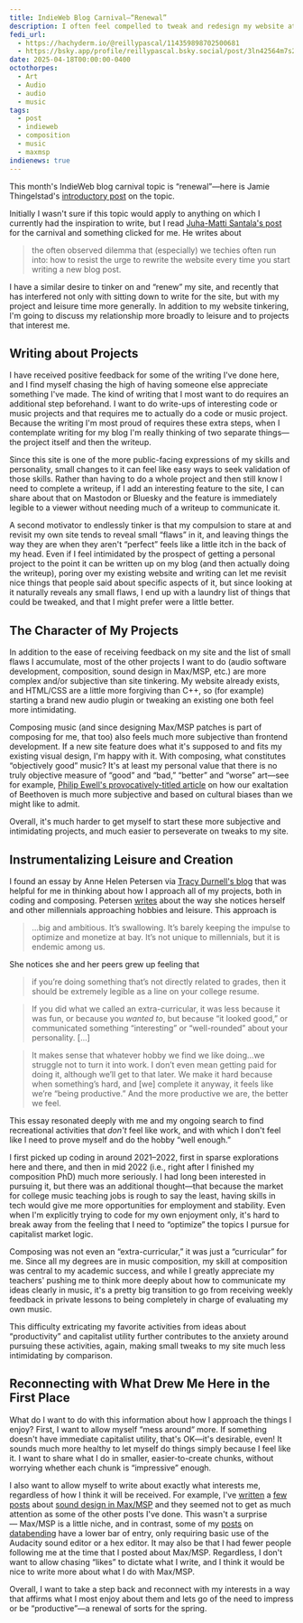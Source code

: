 ```yaml
---
title: IndieWeb Blog Carnival—“Renewal”
description: I often feel compelled to tweak and redesign my website at the expense of other things I value. I talk about reconnecting with what I most enjoy about composing and coding, and avoiding treating my leisure and projects as if I need to impress someone.
fedi_url:
  - https://hachyderm.io/@reillypascal/114359898702500681
  - https://bsky.app/profile/reillypascal.bsky.social/post/3ln42564m7s2n
date: 2025-04-18T00:00:00-0400
octothorpes:
  - Art
  - Audio
  - audio
  - music
tags:
  - post
  - indieweb
  - composition
  - music
  - maxmsp
indienews: true
---
```

This month's IndieWeb blog carnival topic is “renewal”—here is Jamie Thingelstad's [introductory post](https://www.thingelstad.com/2025/03/27/renewal-indieweb-carnival.html) on the topic. 

Initially I wasn't sure if this topic would apply to anything on which I currently had the inspiration to write, but I read [Juha-Matti Santala's post](https://hamatti.org/posts/resisting-the-urge-to-rewrite-the-website/) for the carnival and something clicked for me. He writes about 

> the often observed dilemma that (especially) we techies often run into: how to resist the urge to rewrite the website every time you start writing a new blog post.

I have a similar desire to tinker on and “renew” my site, and recently that has interfered not only with sitting down to write for the site, but with my project and leisure time more generally. In addition to my website tinkering, I'm going to discuss my relationship more broadly to leisure and to projects that interest me.

## Writing about Projects

I have received positive feedback for some of the writing I've done here, and I find myself chasing the high of having someone else appreciate something I've made. The kind of writing that I most want to do requires an additional step beforehand. I want to do write-ups of interesting code or music projects and that requires me to actually do a code or music project. Because the writing I'm most proud of requires these extra steps, when I contemplate writing for my blog I'm really thinking of two separate things—the project itself and then the writeup.

Since this site is one of the more public-facing expressions of my skills and personality, small changes to it can feel like easy ways to seek validation of those skills. Rather than having to do a whole project and then still know I need to complete a writeup, if I add an interesting feature to the site, I can share about that on Mastodon or Bluesky and the feature is immediately legible to a viewer without needing much of a writeup to communicate it. 

<!-- This is one major motivator of tinkering on the site instead of working on less-visible music and code projects that would require a writeup to communicate about them, and to receive (hopefully positive) feedback. -->

A second motivator to endlessly tinker is that my compulsion to stare at and revisit my own site tends to reveal small “flaws” in it, and leaving things the way they are when they aren't “perfect” feels like a little itch in the back of my head. Even if I feel intimidated by the prospect of getting a personal project to the point it can be written up on my blog (and then actually doing the writeup), poring over my existing website and writing can let me revisit nice things that people said about specific aspects of it, but since looking at it naturally reveals any small flaws, I end up with a laundry list of things that could be tweaked, and that I might prefer were a little better.

## The Character of My Projects

In addition to the ease of receiving feedback on my site and the list of small flaws I accumulate, most of the other projects I want to do (audio software development, composition, sound design in Max/MSP, etc.) are more complex and/or subjective than site tinkering. My website already exists, and HTML/CSS are a little more forgiving than C++, so (for example) starting a brand new audio plugin or tweaking an existing one both feel more intimidating. 

Composing music (and since designing Max/MSP patches is part of composing for me, that too) also feels much more subjective than frontend development. If a new site feature does what it's supposed to and fits my existing visual design, I'm happy with it. With composing, what constitutes “objectively good” music? It's at least my personal value that there is no truly objective measure of “good” and “bad,” “better” and “worse” art—see for example, [Philip Ewell's provocatively-titled article](https://musictheoryswhiteracialframe.wordpress.com/2020/04/24/beethoven-was-an-above-average-composer-lets-leave-it-at-that/) on how our exaltation of Beethoven is much more subjective and based on cultural biases than we might like to admit. 

<!-- Recognizing the subjective nature of our assessment of art is in some ways freeing—I can do whatever I want! However, I have a strong desire for what I write to be “objectively good” so I know I did a “good job” (whatever that means). In addition to a belief that our assessment of art is deeply subjective, I also enjoy writing “experimental” music that uses strange sounds and (at least attempts) to do something “new.” As with the subjectivity of art, this is freeing in a way, but given that I have a deep desire to be “good enough,” it also opens the door wide for anxiety about the quality of my work.  -->

Overall, it's much harder to get myself to start these more subjective and intimidating projects, and much easier to perseverate on tweaks to my site.

## Instrumentalizing Leisure and Creation

I found an essay by Anne Helen Petersen via [Tracy Durnell's blog](https://tracydurnell.com/2025/04/13/on-hobbies-and-the-difficulty-of-embracing-slowness/) that was helpful for me in thinking about how I approach all of my projects, both in coding and composing. Petersen [writes](https://annehelen.substack.com/p/what-is-millennial-hobby-energy) about the way she notices herself and other millennials approaching hobbies and leisure. This approach is

> …big and ambitious. It’s swallowing. It’s barely keeping the impulse to optimize and monetize at bay. It’s not unique to millennials, but it is endemic among us.

She notices she and her peers grew up feeling that

> if you’re doing something that’s not directly related to grades, then it should be extremely legible as a line on your college resume.

> If you did what we called an extra-curricular, it was less because it was fun, or because you *wanted to*, but because “it looked good,” or communicated something “interesting” or “well-rounded” about your personality. \[…]

> It makes sense that whatever hobby we find we like doing…we struggle not to turn it into work. I don’t even mean getting paid for doing it, although we’ll get to that later. We make it hard because when something’s hard, and \[we] complete it anyway, it feels like we’re “being productive.” And the more productive we are, the better we feel. 

This essay resonated deeply with me and my ongoing search to find recreational activities that *don't* feel like work, and with which I don't feel like I need to prove myself and do the hobby “well enough.”

I first picked up coding in around 2021–2022, first in sparse explorations here and there, and then in mid 2022 (i.e., right after I finished my composition PhD) much more seriously. I had long been interested in pursuing it, but there was an additional thought—that because the market for college music teaching jobs is rough to say the least, having skills in tech would give me more opportunities for employment and stability. Even when I'm explicitly trying to code for my own enjoyment only, it's hard to break away from the feeling that I need to “optimize” the topics I pursue for capitalist market logic.

<!-- Early on in my coding journey I followed a bunch of Instagram accounts relating to learning to code (I've since almost completely stopped using Instagram). I remember seeing one post in particular essentially communicating that (for self-taught devs), if you're too scattered with your coding studies you won't get hired. I was already primed to believe that my activities needed to be as “productive” and career-focused as possible, and somehow that one message wormed its way into my head and has continued to inform what I focus on in my coding, even when I'm explicitly trying to code for my own enjoyment only. -->

Composing was not even an “extra-curricular,” it was just a “curricular” for me. Since all my degrees are in music composition, my skill at composition was central to my academic success, and while I greatly appreciate my teachers' pushing me to think more deeply about how to communicate my ideas clearly in music, it's a pretty big transition to go from receiving weekly feedback in private lessons to being completely in charge of evaluating my own music.

This difficulty extricating my favorite activities from ideas about “productivity” and capitalist utility further contributes to the anxiety around pursuing these activities, again, making small tweaks to my site much less intimidating by comparison.

## Reconnecting with What Drew Me Here in the First Place

What do I want to do with this information about how I approach the things I enjoy? First, I want to allow myself “mess around“ more. If something doesn't have immediate capitalist utility, that's OK—it's desirable, even! It sounds much more healthy to let myself do things simply because I feel like it. I want to share what I do in smaller, easier-to-create chunks, without worrying whether each chunk is “impressive” enough.

I also want to allow myself to write about exactly what interests me, regardless of how I think it will be received. For example, I've [written](/posts/2024/11/connecting-notation-programs-to-maxmsp/) a [few posts](/posts/2024/05/composition-journal/) about [sound design in Max/MSP](/posts/2024/02/composition-journal/) and they seemed not to get as much attention as some of the other posts I've done. This wasn't a surprise — Max/MSP is a little niche, and in contrast, some of my [posts](/posts/2025/01/databending-part-1/) on [databending](/posts/2025/02/databending-part-2/) have a lower bar of entry, only requiring basic use of the Audacity sound editor or a hex editor. It may also be that I had fewer people following me at the time that I posted about Max/MSP. Regardless, I don't want to allow chasing “likes” to dictate what I write, and I think it would be nice to write more about what I do with Max/MSP.

Overall, I want to take a step back and reconnect with my interests in a way that affirms what I most enjoy about them and lets go of the need to impress or be “productive”—a renewal of sorts for the spring.
